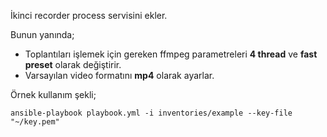 İkinci recorder process servisini ekler.

Bunun yanında;
* Toplantıları işlemek için gereken ffmpeg parametreleri **4 thread** ve **fast preset** olarak değiştirir.
* Varsayılan video formatını **mp4** olarak ayarlar.

Örnek kullanım şekli;

`ansible-playbook playbook.yml -i inventories/example --key-file "~/key.pem"`